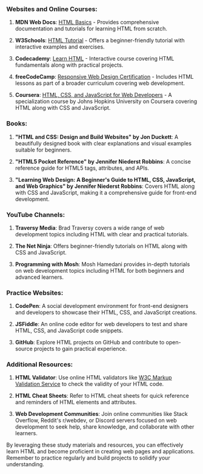 ### Websites and Online Courses:

1. **MDN Web Docs**: [HTML Basics](https://developer.mozilla.org/en-US/docs/Learn/Getting_started_with_the_web/HTML_basics) - Provides comprehensive documentation and tutorials for learning HTML from scratch.

2. **W3Schools**: [HTML Tutorial](https://www.w3schools.com/html/) - Offers a beginner-friendly tutorial with interactive examples and exercises.

3. **Codecademy**: [Learn HTML](https://www.codecademy.com/learn/learn-html) - Interactive course covering HTML fundamentals along with practical projects.

4. **freeCodeCamp**: [Responsive Web Design Certification](https://www.freecodecamp.org/learn/) - Includes HTML lessons as part of a broader curriculum covering web development.

5. **Coursera**: [HTML, CSS, and JavaScript for Web Developers](https://www.coursera.org/learn/html-css-javascript-for-web-developers) - A specialization course by Johns Hopkins University on Coursera covering HTML along with CSS and JavaScript.

### Books:

1. **"HTML and CSS: Design and Build Websites" by Jon Duckett**: A beautifully designed book with clear explanations and visual examples suitable for beginners.

2. **"HTML5 Pocket Reference" by Jennifer Niederst Robbins**: A concise reference guide for HTML5 tags, attributes, and APIs.

3. **"Learning Web Design: A Beginner's Guide to HTML, CSS, JavaScript, and Web Graphics" by Jennifer Niederst Robbins**: Covers HTML along with CSS and JavaScript, making it a comprehensive guide for front-end development.

### YouTube Channels:

1. **Traversy Media**: Brad Traversy covers a wide range of web development topics including HTML with clear and practical tutorials.

2. **The Net Ninja**: Offers beginner-friendly tutorials on HTML along with CSS and JavaScript.

3. **Programming with Mosh**: Mosh Hamedani provides in-depth tutorials on web development topics including HTML for both beginners and advanced learners.

### Practice Websites:

1. **CodePen**: A social development environment for front-end designers and developers to showcase their HTML, CSS, and JavaScript creations.

2. **JSFiddle**: An online code editor for web developers to test and share HTML, CSS, and JavaScript code snippets.

3. **GitHub**: Explore HTML projects on GitHub and contribute to open-source projects to gain practical experience.

### Additional Resources:

1. **HTML Validator**: Use online HTML validators like [W3C Markup Validation Service](https://validator.w3.org/) to check the validity of your HTML code.

2. **HTML Cheat Sheets**: Refer to HTML cheat sheets for quick reference and reminders of HTML elements and attributes.

3. **Web Development Communities**: Join online communities like Stack Overflow, Reddit's r/webdev, or Discord servers focused on web development to seek help, share knowledge, and collaborate with other learners.

By leveraging these study materials and resources, you can effectively learn HTML and become proficient in creating web pages and applications. Remember to practice regularly and build projects to solidify your understanding.
